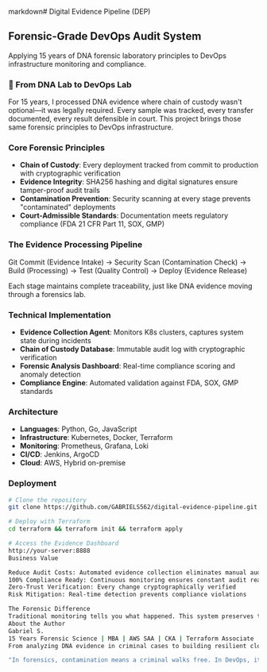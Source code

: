 markdown# Digital Evidence Pipeline (DEP)

## Forensic-Grade DevOps Audit System

Applying 15 years of DNA forensic laboratory principles to DevOps infrastructure monitoring and compliance.

### 🔬 From DNA Lab to DevOps Lab

For 15 years, I processed DNA evidence where chain of custody wasn't optional—it was legally required. Every sample was tracked, every transfer documented, every result defensible in court. This project brings those same forensic principles to DevOps infrastructure.

### Core Forensic Principles

- **Chain of Custody**: Every deployment tracked from commit to production with cryptographic verification
- **Evidence Integrity**: SHA256 hashing and digital signatures ensure tamper-proof audit trails
- **Contamination Prevention**: Security scanning at every stage prevents "contaminated" deployments
- **Court-Admissible Standards**: Documentation meets regulatory compliance (FDA 21 CFR Part 11, SOX, GMP)

### The Evidence Processing Pipeline
Git Commit (Evidence Intake) → Security Scan (Contamination Check) →
Build (Processing) → Test (Quality Control) → Deploy (Evidence Release)

Each stage maintains complete traceability, just like DNA evidence moving through a forensics lab.

### Technical Implementation

- **Evidence Collection Agent**: Monitors K8s clusters, captures system state during incidents
- **Chain of Custody Database**: Immutable audit log with cryptographic verification
- **Forensic Analysis Dashboard**: Real-time compliance scoring and anomaly detection
- **Compliance Engine**: Automated validation against FDA, SOX, GMP standards

### Architecture

- **Languages**: Python, Go, JavaScript
- **Infrastructure**: Kubernetes, Docker, Terraform
- **Monitoring**: Prometheus, Grafana, Loki
- **CI/CD**: Jenkins, ArgoCD
- **Cloud**: AWS, Hybrid on-premise

### Deployment
```bash
# Clone the repository
git clone https://github.com/GABRIELS562/digital-evidence-pipeline.git

# Deploy with Terraform
cd terraform && terraform init && terraform apply

# Access the Evidence Dashboard
http://your-server:8888
Business Value

Reduce Audit Costs: Automated evidence collection eliminates manual audit preparation
100% Compliance Ready: Continuous monitoring ensures constant audit readiness
Zero-Trust Verification: Every change cryptographically verified
Risk Mitigation: Real-time detection prevents compliance violations

The Forensic Difference
Traditional monitoring tells you what happened. This system preserves the entire crime scene—system state, configurations, logs, and metrics—with chain of custody that would hold up in court.
About the Author
Gabriel S.
15 Years Forensic Science | MBA | AWS SAA | CKA | Terraform Associate
From analyzing DNA evidence in criminal cases to building resilient cloud infrastructure, I bring a unique perspective to DevOps—where precision isn't just best practice, it's the only practice.

"In forensics, contamination means a criminal walks free. In DevOps, it means production goes down. Neither is acceptable."
